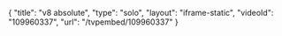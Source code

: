 {
    "title": "v8 absolute",
    "type": "solo",
    "layout": "iframe-static",
    "videoId": "109960337",
    "url": "\/tvpembed\/109960337"
}